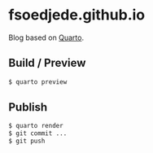 # fsoedjede.github.io

Blog based on [Quarto](https://quarto.org).

## Build / Preview

```bash
$ quarto preview
```

## Publish

```bash
$ quarto render
$ git commit ...
$ git push
```
